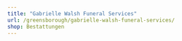 ```yaml
---
title: "Gabrielle Walsh Funeral Services"
url: /greensborough/gabrielle-walsh-funeral-services/
shop: Bestattungen
---
```


